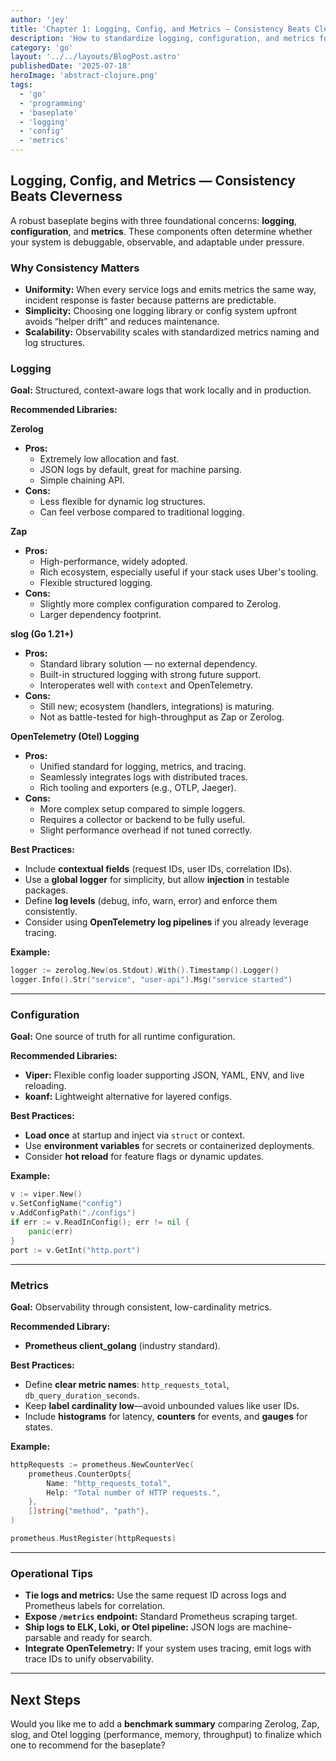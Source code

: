 ```yaml
---
author: 'jey'
title: 'Chapter 1: Logging, Config, and Metrics — Consistency Beats Cleverness'
description: 'How to standardize logging, configuration, and metrics for a robust Go baseplate.'
category: 'go'
layout: '../../layouts/BlogPost.astro'
publishedDate: '2025-07-18'
heroImage: 'abstract-clojure.png'
tags:
  - 'go'
  - 'programming'
  - 'baseplate'
  - 'logging'
  - 'config'
  - 'metrics'
---
```


## Logging, Config, and Metrics — Consistency Beats Cleverness

A robust baseplate begins with three foundational concerns: **logging**, **configuration**, and **metrics**. These components often determine whether your system is debuggable, observable, and adaptable under pressure.

### Why Consistency Matters

* **Uniformity:** When every service logs and emits metrics the same way, incident response is faster because patterns are predictable.
* **Simplicity:** Choosing one logging library or config system upfront avoids “helper drift” and reduces maintenance.
* **Scalability:** Observability scales with standardized metrics naming and log structures.

### Logging

**Goal:** Structured, context-aware logs that work locally and in production.

**Recommended Libraries:**

**Zerolog**

* **Pros:**
  * Extremely low allocation and fast.
  * JSON logs by default, great for machine parsing.
  * Simple chaining API.
* **Cons:**
  * Less flexible for dynamic log structures.
  * Can feel verbose compared to traditional logging.

**Zap**

* **Pros:**
  * High-performance, widely adopted.
  * Rich ecosystem, especially useful if your stack uses Uber's tooling.
  * Flexible structured logging.
* **Cons:**
  * Slightly more complex configuration compared to Zerolog.
  * Larger dependency footprint.

**slog (Go 1.21+)**

* **Pros:**
  * Standard library solution — no external dependency.
  * Built-in structured logging with strong future support.
  * Interoperates well with `context` and OpenTelemetry.
* **Cons:**
  * Still new; ecosystem (handlers, integrations) is maturing.
  * Not as battle-tested for high-throughput as Zap or Zerolog.

**OpenTelemetry (Otel) Logging**

* **Pros:**
  * Unified standard for logging, metrics, and tracing.
  * Seamlessly integrates logs with distributed traces.
  * Rich tooling and exporters (e.g., OTLP, Jaeger).
* **Cons:**
  * More complex setup compared to simple loggers.
  * Requires a collector or backend to be fully useful.
  * Slight performance overhead if not tuned correctly.

**Best Practices:**

* Include **contextual fields** (request IDs, user IDs, correlation IDs).
* Use a **global logger** for simplicity, but allow **injection** in testable packages.
* Define **log levels** (debug, info, warn, error) and enforce them consistently.
* Consider using **OpenTelemetry log pipelines** if you already leverage tracing.

**Example:**

```go
logger := zerolog.New(os.Stdout).With().Timestamp().Logger()
logger.Info().Str("service", "user-api").Msg("service started")
```

---

### Configuration

**Goal:** One source of truth for all runtime configuration.

**Recommended Libraries:**

* **Viper:** Flexible config loader supporting JSON, YAML, ENV, and live reloading.
* **koanf:** Lightweight alternative for layered configs.

**Best Practices:**

* **Load once** at startup and inject via `struct` or context.
* Use **environment variables** for secrets or containerized deployments.
* Consider **hot reload** for feature flags or dynamic updates.

**Example:**

```go
v := viper.New()
v.SetConfigName("config")
v.AddConfigPath("./configs")
if err := v.ReadInConfig(); err != nil {
    panic(err)
}
port := v.GetInt("http.port")
```

---

### Metrics

**Goal:** Observability through consistent, low-cardinality metrics.

**Recommended Library:**

* **Prometheus client_golang** (industry standard).

**Best Practices:**

* Define **clear metric names**: `http_requests_total`, `db_query_duration_seconds`.
* Keep **label cardinality low**—avoid unbounded values like user IDs.
* Include **histograms** for latency, **counters** for events, and **gauges** for states.

**Example:**

```go
httpRequests := prometheus.NewCounterVec(
    prometheus.CounterOpts{
        Name: "http_requests_total",
        Help: "Total number of HTTP requests.",
    },
    []string{"method", "path"},
)

prometheus.MustRegister(httpRequests)
```

---

### Operational Tips

* **Tie logs and metrics:** Use the same request ID across logs and Prometheus labels for correlation.
* **Expose `/metrics` endpoint:** Standard Prometheus scraping target.
* **Ship logs to ELK, Loki, or Otel pipeline:** JSON logs are machine-parsable and ready for search.
* **Integrate OpenTelemetry:** If your system uses tracing, emit logs with trace IDs to unify observability.

---

## Next Steps

Would you like me to add a **benchmark summary** comparing Zerolog, Zap, slog, and Otel logging (performance, memory, throughput) to finalize which one to recommend for the baseplate?
